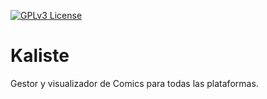 [![GPLv3 License](https://img.shields.io/badge/License-GPL%20v3-yellow.svg)](https://opensource.org/licenses/)

# Kaliste

Gestor y visualizador de Comics para todas las plataformas.

